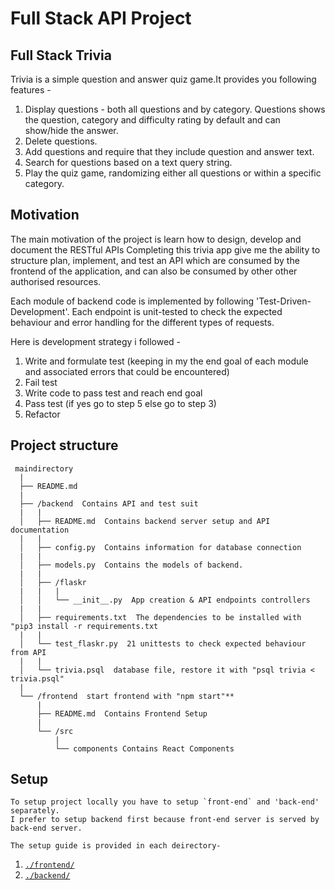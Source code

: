 # Full Stack API Project

## Full Stack Trivia

Trivia is a simple question and answer quiz game.It provides you following features - 

1) Display questions - both all questions and by category. Questions shows the question, category and difficulty rating by default and can show/hide the answer. 
2) Delete questions.
3) Add questions and require that they include question and answer text.
4) Search for questions based on a text query string.
5) Play the quiz game, randomizing either all questions or within a specific category.

## Motivation

The main motivation of the project is learn how to design, develop and document the RESTful APIs 
Completing this trivia app give me the ability to structure plan, implement, and test an API which are consumed by the frontend of the application, and can also be consumed by other other authorised resources.

Each module of backend code is implemented by following 'Test-Driven-Development'. 
Each endpoint is unit-tested to check the expected behaviour and error handling for the different types of requests.

Here is development strategy i followed -
1. Write and formulate test (keeping in my the end goal of each module and associated errors that could be encountered)
2. Fail test
3. Write code to pass test and reach end goal 
4. Pass test (if yes go to step 5 else go to step 3)
5. Refactor


## Project structure

```
 maindirectory
  |
  ├── README.md
  |
  ├── /backend  Contains API and test suit
  |   |
  │   ├── README.md  Contains backend server setup and API documentation
  |   |
  │   ├── config.py  Contains information for database connection
  |   |
  │   ├── models.py  Contains the models of backend.
  |   |
  │   ├── /flaskr
  |   |   |
  │   │   └── __init__.py  App creation & API endpoints controllers
  |   |
  │   ├── requirements.txt  The dependencies to be installed with "pip3 install -r requirements.txt
  |   |
  │   └── test_flaskr.py  21 unittests to check expected behaviour from API
  |   |
  │   └── trivia.psql  database file, restore it with "psql trivia < trivia.psql"
  |
  └── /frontend  start frontend with "npm start"**
      |
      ├── README.md  Contains Frontend Setup
      |
      └── /src
          |
          └── components Contains React Components
```


## Setup
	To setup project locally you have to setup `front-end` and 'back-end' separately.
	I prefer to setup backend first because front-end server is served by back-end server.

	The setup guide is provided in each deirectory-
1. [`./frontend/`](./frontend/README.md)
2. [`./backend/`](./backend/README.md)


